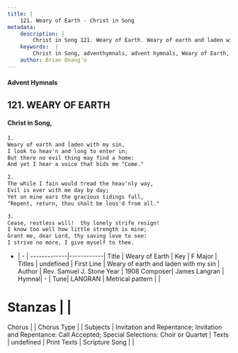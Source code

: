 ```yaml
---
title: |
    121. Weary of Earth - Christ in Song
metadata:
    description: |
        Christ in Song 121. Weary of Earth. Weary of earth and laden with my sin, I look to heav'n and long to enter in; But there no evil thing may find a home: And yet I hear a voice that bids me "Come."
    keywords:  |
        Christ in Song, adventhymnals, advent hymnals, Weary of Earth, Weary of earth and laden with my sin. 
    author: Brian Onang'o
---
```


#### Advent Hymnals
## 121. WEARY OF EARTH
####  Christ in Song,

```txt
1.
Weary of earth and laden with my sin,
I look to heav'n and long to enter in;
But there no evil thing may find a home:
And yet I hear a voice that bids me "Come."

2.
The while I fain would tread the heav'nly way,
Evil is ever with me day by day;
Yet on mine ears the gracious tidings fall,
"Repent, return, thou shalt be loos'd from all."

3.
Cease, restless will!  thy lonely strife resign!
I know too well how little strength is mine;
Grant me, dear Lord, thy saving love to see:
I strive no more, I give myself to thee.

```

- |   -  |
-------------|------------|
Title | Weary of Earth |
Key | F Major |
Titles | undefined |
First Line | Weary of earth and laden with my sin |
Author | Rev. Samuel J. Stone
Year | 1908
Composer| James Langran |
Hymnal|  - |
Tune| LANGRAN |
Metrical pattern | |
# Stanzas |  |
Chorus |  |
Chorus Type |  |
Subjects | Invitation and Repentance; Invitation and Repentance: Call Accepted; Special Selections: Choir or Quartet |
Texts | undefined |
Print Texts | 
Scripture Song |  |
    
